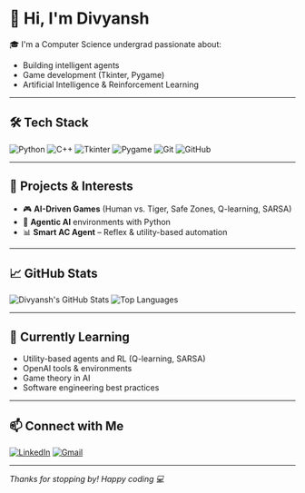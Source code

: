 # 👋 Hi, I'm Divyansh

🎓 I'm a Computer Science undergrad passionate about:
- Building intelligent agents
- Game development (Tkinter, Pygame)
- Artificial Intelligence & Reinforcement Learning

---

## 🛠️ Tech Stack
![Python](https://img.shields.io/badge/Python-3776AB?style=for-the-badge&logo=python&logoColor=white)
![C++](https://img.shields.io/badge/C++-00599C?style=for-the-badge&logo=cplusplus&logoColor=white)
![Tkinter](https://img.shields.io/badge/Tkinter-ffbf00?style=for-the-badge&logo=python&logoColor=black)
![Pygame](https://img.shields.io/badge/Pygame-009933?style=for-the-badge&logo=pygame&logoColor=white)
![Git](https://img.shields.io/badge/Git-F05032?style=for-the-badge&logo=git&logoColor=white)
![GitHub](https://img.shields.io/badge/GitHub-181717?style=for-the-badge&logo=github&logoColor=white)

---

## 🚀 Projects & Interests
- 🎮 **AI-Driven Games** (Human vs. Tiger, Safe Zones, Q-learning, SARSA)
- 🤖 **Agentic AI** environments with Python
- 📊 **Smart AC Agent** – Reflex & utility-based automation

---

## 📈 GitHub Stats

![Divyansh's GitHub Stats](https://github-readme-stats.vercel.app/api?username=YANSHdiv&show_icons=true&theme=tokyonight)
![Top Languages](https://github-readme-stats.vercel.app/api/top-langs/?username=YANSHdiv&layout=compact&theme=tokyonight)

---

## 🌱 Currently Learning
- Utility-based agents and RL (Q-learning, SARSA)
- OpenAI tools & environments
- Game theory in AI
- Software engineering best practices

---

## 📫 Connect with Me

[![LinkedIn](https://img.shields.io/badge/LinkedIn-blue?style=for-the-badge&logo=linkedin&logoColor=white)](https://www.linkedin.com/in/divyansh-raj-404a56284/)
[![Gmail](https://img.shields.io/badge/Gmail-red?style=for-the-badge&logo=gmail&logoColor=white)](mailto:divnoeain@gmail.com)

---

*Thanks for stopping by! Happy coding 💻*
